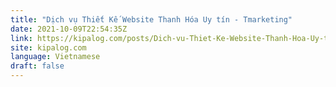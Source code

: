 ```yaml
---
title: "Dịch vụ Thiết Kế Website Thanh Hóa Uy tín - Tmarketing"
date: 2021-10-09T22:54:35Z
link: https://kipalog.com/posts/Dich-vu-Thiet-Ke-Website-Thanh-Hoa-Uy-tin---Tmarketing?utm_medium=RSS&utm_source=news.12bit.vn
site: kipalog.com
language: Vietnamese
draft: false
---
```

